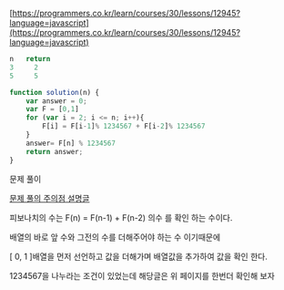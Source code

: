 [https://programmers.co.kr/learn/courses/30/lessons/12945?language=javascript](https://programmers.co.kr/learn/courses/30/lessons/12945?language=javascript)

```javascript
n	return
3	  2
5	  5

function solution(n) {
    var answer = 0;
    var F = [0,1] 
    for (var i = 2; i <= n; i++){
        F[i] = F[i-1]% 1234567 + F[i-2]% 1234567
    }
    answer= F[n] % 1234567
    return answer;
}
```

문제 풀이

[문제 풀의 주의점 설명글](https://www.notion.so/a6ff4ef3ce0d4756b070ff1b43062348)

피보나치의 수는 F(n) = F(n-1) + F(n-2) 의수 를  확인 하는 수이다.

배열의 바로 앞 수와 그전의 수를 더해주어야 하는 수 이기때문에

[ 0, 1 ]배열을 먼저 선언하고 값을 더해가며 배열값을 추가하여 값을 확인 한다.

1234567을 나누라는 조건이 있었는데  해당글은 위 페이지를 한번더 확인해 보자
